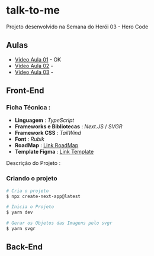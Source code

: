 # talk-to-me
Projeto desenvolvido na Semana do Herói 03 - Hero Code 

## Aulas 
* [Vídeo Aula 01](https://www.youtube.com/watch?v=YVDKmz-RCA0) - OK
* [Vídeo Aula 02]() - 
* [Vídeo Aula 03]() - 

## Front-End

### Ficha Técnica : 

* **Linguagem** : *TypeScript*
* **Frameworks e Bibliotecas** : *Next.JS* / *SVGR*
* **Framework CSS** : *TailWind*
* **Font** : *Rubik*
* **RoadMap** : [Link RoadMap](https://herocodebr.notion.site/RoadMap-Semana-do-Her-i-3-Edi-o-0b1af5924b854e129d766d9dd84fae36)
* **Template Figma** : [Link Template](https://hcode.dev/sh3-figma)

Descrição do Projeto : 

### Criando o projeto 
```bash
# Cria o projeto
$ npx create-next-app@latest

# Inicia o Projeto
$ yarn dev

# Gerar os Objetos das Imagens pelo svgr
$ yarn svgr
```
## Back-End



